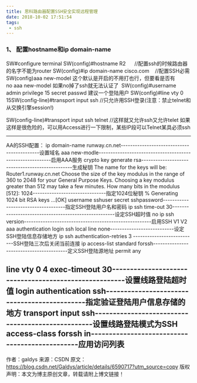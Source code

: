 ```yaml
---
title: 思科路由器配置SSH安全实现远程管理
date: 2018-10-02 17:51:54
tags:
 - ssh
---
```


### 1、 配置hostname和ip domain-name

SW#configure terminal
SW(config)#hostname R2      //配置ssh的时候路由器的名字不能为router
SW(config)#ip domain-name cisco.com    //配置SSH必需 
SW(config)aaa new-model 这个默认是开启的不用打也行，但要看是否有 no aaa new-model 如果no掉了ssh就无法认证了 
SW(config)#username admin privilege 15 secret passwd 建议一个登陆用户
SW(config)#line vty 0 15SW(config-line)#transport input ssh //只允许用SSH登录(注意：禁止telnet和从交换引擎session!)

SW(config-line)#transport input ssh telnet //这样就又允许ssh又允许telet 如果这样是很危险的，可以用Access进行一下限制，某些IP段可以Telnet某具必须ssh

******

AA的SSH配置：
ip domain-name runway.cn.net-------------------------------------------设置域名
aaa new-modle----------------------------------------------------------启用AAA服务
crypto key generate rsa------------------------------------------------生成秘钥
The name for the keys will be: Router1.runway.cn.net
Choose the size of the key modulus in the range of 360 to 2048 for your
General Purpose Keys. Choosing a key modulus greater than 512 may take
a few minutes.
How many bits in the modulus [512]: 1024-------------------------------指定1024位秘钥
% Generating 1024 bit RSA keys ...[OK]
username sshuser secret sshpassword------------------------------------指定SSH登陆用户名和密码
ip ssh time-out 30-----------------------------------------------------设定SSH超时值
no ip ssh version------------------------------------------------------启用SSH V1 V2
aaa authentication login ssh local line none---------------------------设定SSH登陆信息存储地方
ip ssh authentication-retries 3 ---------------------------SSH登陆三次后关闭当前连接
ip access-list standard forssh-----------------------------------------定义SSH登陆源地址
permit any

line vty 0 4
exec-timeout 30------------------------------------------------------设置线路登陆超时值
login authentication ssh---------------------------------------------指定验证登陆用户信息存储的地方
transport input ssh--------------------------------------------------设置线路登陆模式为SSH
access-class forssh in-----------------------------------------------应用访问列表
--------------------- 
作者：galdys 
来源：CSDN 
原文：https://blog.csdn.net/Galdys/article/details/6590717?utm_source=copy 
版权声明：本文为博主原创文章，转载请附上博文链接！
